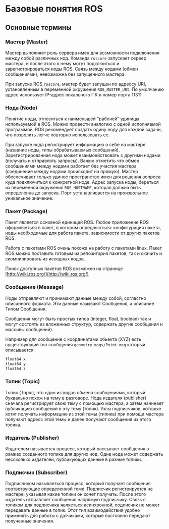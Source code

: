 # Базовые понятия ROS

## Основные термины

### Мастер \(Master\)

Мастер выполняет роль сервера имен для возможности подключения между собой различных нод. Команда `roscore` запускает сервер мастера, и после этого к нему могут подклюиться и зарегистрироваться ноды ROS. Связь между нодами \(обмен сообщениями\), невозможна без запущенного мастера. 

При запуске ROS `roscore`, мастер будет запущен по адрессу URI, установленным в переменной окружения `ROS_MASTER_URI`. По умолчанию адрес использует IP-адрес локального ПК и номер порта 11311

### Нода \(Node\)

Понятие ноды, относиться к наименьшей "рабочей" удиницы используемой в ROS. Можно провести аналогию с одной исполняемой программой. ROS рекомендует создать одину ноду для каждой задачи, что позволить легче повторно использовать ее. 

При запуске нода регистрирует информацию о себе на мастере \(название ноды, типы обрабатываемых сообщений\). Зарегистрированная нода может взаимоействовать с другими нодами \(получать и отправлять запросы\). Важно отметить что обмен сообщениями между нодами работает без участия мастера \(соединение между нодами происходит на прямую\). Мастер обеспечивает только удиное пространство имен для решения вопроса куда подключиться к конкретной ноде. Адрес запуска ноды, береться из переменной окружения `ROS_HOSTNAME`, которая должна быть определенна до запуска. Порт устанавливается на произвольное уникальное значение.

### Пакет \(Package\)

Пакет является основной единицей ROS. Любое приложение ROS оформляеться в пакет, в котором опредляються: конфигурация пакета, ноды необходимые для работа пакета, зависимости от других пакетов ROS.

Работа с пакетами ROS очень похожа на работу с пакетами linux. Пакет ROS можно поставить готовым из репозитория пакетов, так и скачить и скомпилировать из исходных кодов. 

Поиск доступных пакетов ROS возможен на странице [http://wiki.ros.org/](http://wiki.ros.org/)

### Сообщение \(Message\)

Ноды отправляют и принимают данные между собой, согластно описанного формата. Эти данные называют Сообщения, а описание Типом Сообщения. 

Сообщения могут быть простых типов \(integer, float, boolean\) так и могут состоять из вложенных структур, содержать другие сообщения и массивы сообщений\). 

Например для сообщение с координатами обьекта \(XYZ\) есть существующий тип сообщения `geometry_msgs/Point.msg` который описывается:

```c
float64 x
float64 y
float64 z
```

### Топик \(Topic\)

Топик \(Topic\), это один из видов обмена сообщениями, который буквально похож на тему в разговоре. Нода издателя \(publisher\) сначала регистрирует свою тему с помощью мастера, а затем начинает публикацию сообщений в эту тему \(топик\). Узлы подписчиков, которые хотят получать информацию из этой темы \(типика\) при помощи мастера получают адресс этой темы и далее получают сообщения из этого топика.

### Издатель \(Publisher\)

Издателем называется процесс, который рассылает сообщения в рамках созданного топика для других нод. Одна нода может содержать нессколько издателей, публикующих данные в разные топики.

### Подписчик \(Subscriber\)

Подписчиком называеться процесс, который получает сообщения соответвующие определенной теме. Подписчик регистрируется на мастере, указывая какие топики он хочет получать. После этого издатель отправляет сообщения напрямую подписчику. Связь с топиком для подписчика являеться асинхронной, подписчик не может передавать данные в топик. Этот тип взаимодействия удобно применять для работы с датчиками, которые постоянно передают полученные значения.


